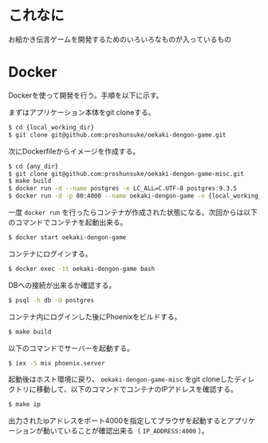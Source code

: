 # これなに

お絵かき伝言ゲームを開発するためのいろいろなものが入っているもの

# Docker

Dockerを使って開発を行う。手順を以下に示す。

まずはアプリケーション本体をgit cloneする。

```sh
$ cd {local_working_dir}
$ git clone git@github.com:proshunsuke/oekaki-dengon-game.git
```

次にDockerfileからイメージを作成する。

```sh
$ cd {any_dir}
$ git clone git@github.com:proshunsuke/oekaki-dengon-game-misc.git
$ make build
$ docker run -d --name postgres -e LC_ALL=C.UTF-8 postgres:9.3.5
$ docker run -d -p 80:4000 --name oekaki-dengon-game -v {local_working_dir}/oekaki-dengon-game:/usr/local/src/oekaki-dengon-game --link postgres:db -t pro/oekaki-dengon-game
```

一度 `docker run` を行ったらコンテナが作成された状態になる。次回からは以下のコマンドでコンテナを起動出来る。

```sh
$ docker start oekaki-dengon-game
```

コンテナにログインする。

```sh
$ docker exec -it oekaki-dengon-game bash
```

DBへの接続が出来るか確認する。

```sh
$ psql -h db -U postgres
```

コンテナ内にログインした後にPhoenixをビルドする。

```sh
$ make build
```

以下のコマンドでサーバーを起動する。

```sh
$ iex -S mix phoenix.server
```

起動後はホスト環境に戻り、 `oekaki-dengon-game-misc` をgit cloneしたディレクトリに移動して、以下のコマンドでコンテナのIPアドレスを確認する。

```sh
$ make ip
```

出力されたipアドレスをポート4000を指定してブラウザを起動するとアプリケーションが動いていることが確認出来る（ `IP_ADDRESS:4000` ）。
